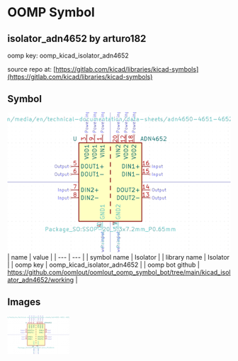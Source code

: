 # OOMP Symbol  
## isolator_adn4652  by arturo182  
  
oomp key: oomp_kicad_isolator_adn4652  
  
source repo at: [https://gitlab.com/kicad/libraries/kicad-symbols](https://gitlab.com/kicad/libraries/kicad-symbols)  
## Symbol  
  
[![working.png](working_600.png)](working.png)  
| name | value | 
| --- | --- | 
| symbol name | Isolator | 
| library name | Isolator | 
| oomp key | oomp_kicad_isolator_adn4652 | 
| oomp bot github | https://github.com/oomlout/oomlout_oomp_symbol_bot/tree/main/kicad_isolator_adn4652/working | 
## Images  
  
[![working.png](working_140.png)](working.png)  
